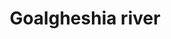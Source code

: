 ---
title: "Goalgheshia river"
title_bn: "গয়ালঘেসিয়া নদী"
description: "The length of this river is 25 km with width of 80 meter that emerges from Habra river at Kaliganj upazila, Shatkhira District. It meets with Kholapatua River at Ashashuni upazila."
---